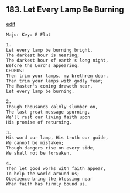 
## 183.  Let Every Lamp Be Burning
[edit](https://docs.google.com/document/d/1BcOnbPicGHacFVD4quTD6V-o-2jIhs-l/edit?mode=html)



    Major Key: E Flat

    1.
    Let every lamp be burning bright,
    The darkest hour is nearing;
    The darkest hour of earth's long night,
    Before the Lord's appearing.
    CHORUS:
    Then trim your lamps, my brethren dear,
    Then trim your lamps with godly fear;
    The Master's coming draweth near,
    Let every lamp be burning.

    2.
    Though thousands calmly slumber on,
    The last great message spurning,
    We'll rest our living faith upon
    His promise of returning.

    3.
    His word our lamp, His truth our guide,
    We cannot be mistaken;
    Though dangers rise on every side,
    We shall not be forsaken.

    4.
    Then let good works with faith appear,
    To help the world around us;
    Obedience bring the blessing near
    When faith has firmly bound us.
